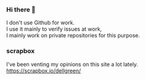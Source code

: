 ### Hi there 👋

I don't use Github for work.  
I use it mainly to verify issues at work,  
I mainly work on private repositories for this purpose.  

### scrapbox
I've been venting my opinions on this site a lot lately.  
https://scrapbox.io/dellgreen/
